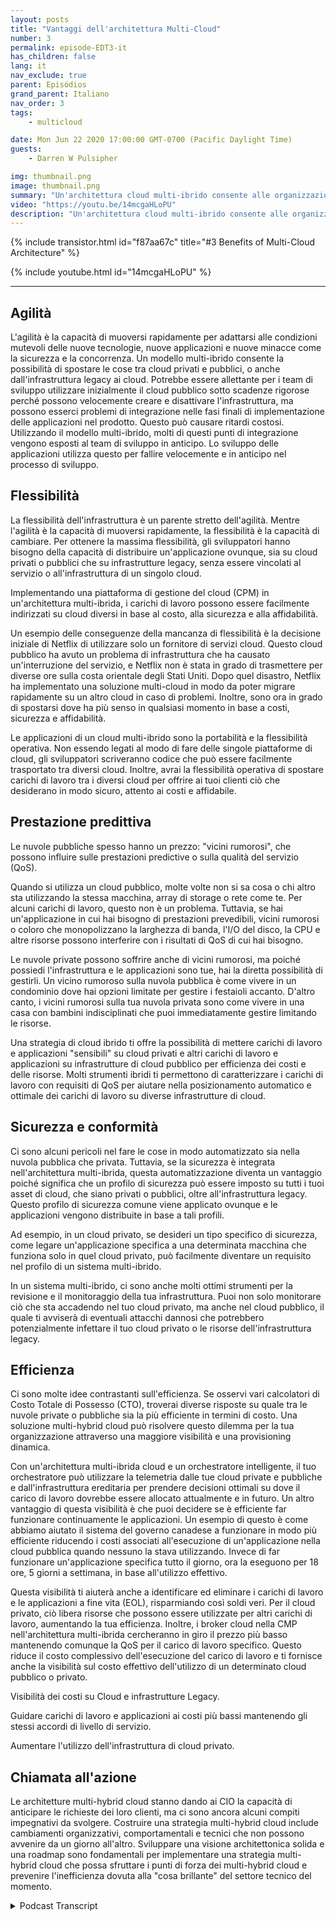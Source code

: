 ```yaml
---
layout: posts
title: "Vantaggi dell'architettura Multi-Cloud"
number: 3
permalink: episode-EDT3-it
has_children: false
lang: it
nav_exclude: true
parent: Episódios
grand_parent: Italiano
nav_order: 3
tags:
    - multicloud

date: Mon Jun 22 2020 17:00:00 GMT-0700 (Pacific Daylight Time)
guests:
    - Darren W Pulsipher

img: thumbnail.png
image: thumbnail.png
summary: "Un'architettura cloud multi-ibrido consente alle organizzazioni di sfruttare i vantaggi sia dei cloud privati che pubblici, ottimizzando risorse ed efficienza dei costi. Questo modello presenta cinque principali vantaggi: agilità, flessibilità, prestazioni predittive, sicurezza e conformità ed efficienza."
video: "https://youtu.be/14mcgaHLoPU"
description: "Un'architettura cloud multi-ibrido consente alle organizzazioni di sfruttare i vantaggi sia dei cloud privati che pubblici, ottimizzando risorse ed efficienza dei costi. Questo modello presenta cinque principali vantaggi: agilità, flessibilità, prestazioni predittive, sicurezza e conformità ed efficienza."
---
```


<div>
{% include transistor.html id="f87aa67c" title="#3 Benefits of Multi-Cloud Architecture" %}

{% include youtube.html id="14mcgaHLoPU" %}
</div>

---

## Agilità

L'agilità è la capacità di muoversi rapidamente per adattarsi alle condizioni mutevoli delle nuove tecnologie, nuove applicazioni e nuove minacce come la sicurezza e la concorrenza. Un modello multi-ibrido consente la possibilità di spostare le cose tra cloud privati e pubblici, o anche dall'infrastruttura legacy ai cloud. Potrebbe essere allettante per i team di sviluppo utilizzare inizialmente il cloud pubblico sotto scadenze rigorose perché possono velocemente creare e disattivare l'infrastruttura, ma possono esserci problemi di integrazione nelle fasi finali di implementazione delle applicazioni nel prodotto. Questo può causare ritardi costosi. Utilizzando il modello multi-ibrido, molti di questi punti di integrazione vengono esposti al team di sviluppo in anticipo. Lo sviluppo delle applicazioni utilizza questo per fallire velocemente e in anticipo nel processo di sviluppo.

## Flessibilità

La flessibilità dell'infrastruttura è un parente stretto dell'agilità. Mentre l'agilità è la capacità di muoversi rapidamente, la flessibilità è la capacità di cambiare. Per ottenere la massima flessibilità, gli sviluppatori hanno bisogno della capacità di distribuire un'applicazione ovunque, sia su cloud privati o pubblici che su infrastrutture legacy, senza essere vincolati al servizio o all'infrastruttura di un singolo cloud.

Implementando una piattaforma di gestione del cloud (CPM) in un'architettura multi-ibrida, i carichi di lavoro possono essere facilmente indirizzati su cloud diversi in base al costo, alla sicurezza e alla affidabilità.

Un esempio delle conseguenze della mancanza di flessibilità è la decisione iniziale di Netflix di utilizzare solo un fornitore di servizi cloud. Questo cloud pubblico ha avuto un problema di infrastruttura che ha causato un'interruzione del servizio, e Netflix non è stata in grado di trasmettere per diverse ore sulla costa orientale degli Stati Uniti. Dopo quel disastro, Netflix ha implementato una soluzione multi-cloud in modo da poter migrare rapidamente su un altro cloud in caso di problemi. Inoltre, sono ora in grado di spostarsi dove ha più senso in qualsiasi momento in base a costi, sicurezza e affidabilità.

Le applicazioni di un cloud multi-ibrido sono la portabilità e la flessibilità operativa. Non essendo legati al modo di fare delle singole piattaforme di cloud, gli sviluppatori scriveranno codice che può essere facilmente trasportato tra diversi cloud. Inoltre, avrai la flessibilità operativa di spostare carichi di lavoro tra i diversi cloud per offrire ai tuoi clienti ciò che desiderano in modo sicuro, attento ai costi e affidabile.

## Prestazione predittiva

Le nuvole pubbliche spesso hanno un prezzo: "vicini rumorosi", che possono influire sulle prestazioni predictive o sulla qualità del servizio (QoS).

Quando si utilizza un cloud pubblico, molte volte non si sa cosa o chi altro sta utilizzando la stessa macchina, array di storage o rete come te. Per alcuni carichi di lavoro, questo non è un problema. Tuttavia, se hai un'applicazione in cui hai bisogno di prestazioni prevedibili, vicini rumorosi o coloro che monopolizzano la larghezza di banda, l'I/O del disco, la CPU e altre risorse possono interferire con i risultati di QoS di cui hai bisogno.

Le nuvole private possono soffrire anche di vicini rumorosi, ma poiché possiedi l'infrastruttura e le applicazioni sono tue, hai la diretta possibilità di gestirli. Un vicino rumoroso sulla nuvola pubblica è come vivere in un condominio dove hai opzioni limitate per gestire i festaioli accanto. D'altro canto, i vicini rumorosi sulla tua nuvola privata sono come vivere in una casa con bambini indisciplinati che puoi immediatamente gestire limitando le risorse.

Una strategia di cloud ibrido ti offre la possibilità di mettere carichi di lavoro e applicazioni "sensibili" su cloud privati e altri carichi di lavoro e applicazioni su infrastrutture di cloud pubblico per efficienza dei costi e delle risorse. Molti strumenti ibridi ti permettono di caratterizzare i carichi di lavoro con requisiti di QoS per aiutare nella posizionamento automatico e ottimale dei carichi di lavoro su diverse infrastrutture di cloud.

## Sicurezza e conformità

Ci sono alcuni pericoli nel fare le cose in modo automatizzato sia nella nuvola pubblica che privata. Tuttavia, se la sicurezza è integrata nell'architettura multi-ibrida, questa automatizzazione diventa un vantaggio poiché significa che un profilo di sicurezza può essere imposto su tutti i tuoi asset di cloud, che siano privati o pubblici, oltre all'infrastruttura legacy. Questo profilo di sicurezza comune viene applicato ovunque e le applicazioni vengono distribuite in base a tali profili.

Ad esempio, in un cloud privato, se desideri un tipo specifico di sicurezza, come legare un'applicazione specifica a una determinata macchina che funziona solo in quel cloud privato, può facilmente diventare un requisito nel profilo di un sistema multi-ibrido.

In un sistema multi-ibrido, ci sono anche molti ottimi strumenti per la revisione e il monitoraggio della tua infrastruttura. Puoi non solo monitorare ciò che sta accadendo nel tuo cloud privato, ma anche nel cloud pubblico, il quale ti avviserà di eventuali attacchi dannosi che potrebbero potenzialmente infettare il tuo cloud privato o le risorse dell'infrastruttura legacy.

## Efficienza

Ci sono molte idee contrastanti sull'efficienza. Se osservi vari calcolatori di Costo Totale di Possesso (CTO), troverai diverse risposte su quale tra le nuvole private o pubbliche sia la più efficiente in termini di costo. Una soluzione multi-hybrid cloud può risolvere questo dilemma per la tua organizzazione attraverso una maggiore visibilità e una provisioning dinamica.

Con un'architettura multi-ibrida cloud e un orchestratore intelligente, il tuo orchestratore può utilizzare la telemetria dalle tue cloud private e pubbliche e dall'infrastruttura ereditaria per prendere decisioni ottimali su dove il carico di lavoro dovrebbe essere allocato attualmente e in futuro. Un altro vantaggio di questa visibilità è che puoi decidere se è efficiente far funzionare continuamente le applicazioni. Un esempio di questo è come abbiamo aiutato il sistema del governo canadese a funzionare in modo più efficiente riducendo i costi associati all'esecuzione di un'applicazione nella cloud pubblica quando nessuno la stava utilizzando. Invece di far funzionare un'applicazione specifica tutto il giorno, ora la eseguono per 18 ore, 5 giorni a settimana, in base all'utilizzo effettivo.

Questa visibilità ti aiuterà anche a identificare ed eliminare i carichi di lavoro e le applicazioni a fine vita (EOL), risparmiando così soldi veri. Per il cloud privato, ciò libera risorse che possono essere utilizzate per altri carichi di lavoro, aumentando la tua efficienza. Inoltre, i broker cloud nella CMP nell'architettura multi-ibrida cercheranno in giro il prezzo più basso mantenendo comunque la QoS per il carico di lavoro specifico. Questo riduce il costo complessivo dell'esecuzione del carico di lavoro e ti fornisce anche la visibilità sul costo effettivo dell'utilizzo di un determinato cloud pubblico o privato.

Visibilità dei costi su Cloud e infrastrutture Legacy.

Guidare carichi di lavoro e applicazioni ai costi più bassi mantenendo gli stessi accordi di livello di servizio.

Aumentare l'utilizzo dell'infrastruttura di cloud privato.

## Chiamata all'azione

Le architetture multi-hybrid cloud stanno dando ai CIO la capacità di anticipare le richieste dei loro clienti, ma ci sono ancora alcuni compiti impegnativi da svolgere. Costruire una strategia multi-hybrid cloud include cambiamenti organizzativi, comportamentali e tecnici che non possono avvenire da un giorno all'altro. Sviluppare una visione architettonica solida e una roadmap sono fondamentali per implementare una strategia multi-hybrid cloud che possa sfruttare i punti di forza dei multi-hybrid cloud e prevenire l'inefficienza dovuta alla "cosa brillante" del settore tecnico del momento.



<details>
<summary> Podcast Transcript </summary>

<p></p>

</details>
